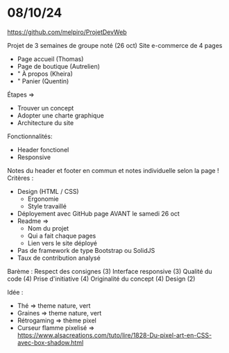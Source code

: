 # 08/10/24

https://github.com/melpiro/ProjetDevWeb

Projet de 3 semaines de groupe noté (26 oct)
Site e-commerce de 4 pages

- Page accueil (Thomas)
- Page de boutique (Autrelien)
- " À propos (Kheira)
- " Panier (Quentin)

Étapes =>

- Trouver un concept
- Adopter une charte graphique
- Architecture du site

Fonctionnalités:

- Header fonctionel
- Responsive

Notes du header et footer en commun et notes individuelle selon la page !
Critères :

- Design (HTML / CSS)
  - Ergonomie
  - Style travaillé
- Déployement avec GitHub page AVANT le samedi 26 oct
- Readme =>
  - Nom du projet
  - Qui a fait chaque pages
  - Lien vers le site déployé
- Pas de framework de type Bootstrap ou SolidJS
- Taux de contribution analysé

Barème :
Respect des consignes (3)
Interface responsive (3)
Qualité du code (4)
Prise d'initiative (4)
Originalité du concept (4)
Design (2)

Idée :

- Thé => theme nature, vert
- Graines => theme nature, vert
- Rétrogaming => thème pixel
- Curseur flamme pixelisé => https://www.alsacreations.com/tuto/lire/1828-Du-pixel-art-en-CSS-avec-box-shadow.html
